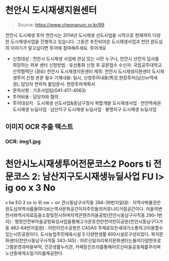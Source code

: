 # 천안시 도시재생지원센터

> Source: https://www.cheonanurc.or.kr/99

천안시 도시재생 투어
천안시는 2014년 도시재생 선도사업을 시작으로 현재까지 다양한 도시재생사업을 진행하고 있습니다.
그동안 추진되어온 도시재생사업과 천안 원도심의 이야기가 알고싶다면 투어에 참여해주세요.
투어개요
- 신청대상 : 천안시 도시재생 사업에 관심 있는 시민 누구나, 천안시 선진지 답사를 희망하는 외부 센터
신청방법 :
유선통화 신청 후 공문접수
수신자: 국립공주대학교 산학협력단
(경유) 천안시 도시재생지원센터
제목: 천안시 도시재생지원센터 도시재생투어 신청
본문 필수 기재내용: 일시, 신청투어내용(특강,현장투어(남산or역세권), 담당자 연락처
붙임문서: 현장투어계획서
- 문의사항 : 기초사업팀(041-417-4063)
- 투어비용 : 담당자와 협의
- 투어대상지
· 도시재생 선도사업&동남구청사 복합개발 도시재생사업
· 천안역세권 도시재생 뉴딜사업
· 남산지구 도시재생 뉴딜사업
· 봉명지구 도시재생 뉴딜사업

## 이미지 OCR 추출 텍스트

### OCR: img1.jpg
천안시노시재생투어전문코스2
Poors ti
전문코스 2: 남산지구도시재생뉴딜사업
FU
I>
ig
oo
x
3
No
=
v
be
EO
2
ox
io
위
ow
~
oir
관시동남구사직동 284-39번지일대) : 지역사박물관은원도심의역사를들여다보는역사문화공간이자주민들의커뮤니티거점공간이다. 마을의변천사와역사자료등을소장및전시하며지역콘텐츠마을공방(천안시동남구사직동 290-1번지) : 행정안전부마을공방육성사업을통해고가몬호천안천어린0|공원(천안시동남구다가동 462-64번지일원) : 어린이친수공원은 CASAS 주제로모든세대가소통하고이용할수있는시민공원이다.
도시농업주민체육시설 S 다양한생활 600시설로구성되었다.
복지문화센터(천안시동남구사직동 343-145) : 어르신일자리복지문화센터는들의다양한프로그램운영과마을부억, 건강생활누리관, 카페등인프라를통해어르신마을공동체를꾸리며노년층에게소일거리를제공한다.
